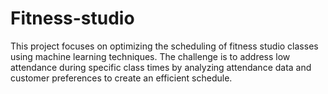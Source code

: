 # Fitness-studio
This project focuses on optimizing the scheduling of fitness studio classes using machine learning techniques. The challenge is to address low attendance during specific class times by analyzing attendance data and customer preferences to create an efficient schedule. 
